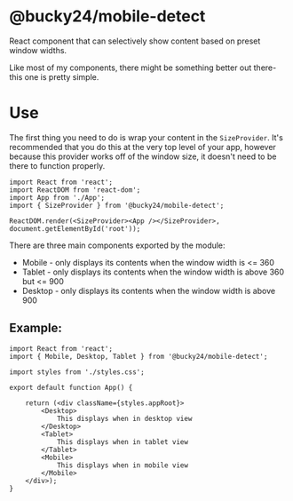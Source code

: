 # @bucky24/mobile-detect
React component that can selectively show content based on preset window widths.

Like most of my components, there might be something better out there-this one is pretty simple.

# Use

The first thing you need to do is wrap your content in the `SizeProvider`. It's recommended that you do this at the very top level of your app, however because this provider works off of the window size, it doesn't need to be there to function properly.

```
import React from 'react';
import ReactDOM from 'react-dom';
import App from './App';
import { SizeProvider } from '@bucky24/mobile-detect';

ReactDOM.render(<SizeProvider><App /></SizeProvider>, document.getElementById('root'));
```

There are three main components exported by the module:
* Mobile - only displays its contents when the window width is <= 360
* Tablet - only displays its contents when the window width is above 360 but <= 900
* Desktop - only displays its contents when the window width is above 900

## Example:

```
import React from 'react';
import { Mobile, Desktop, Tablet } from '@bucky24/mobile-detect';

import styles from './styles.css';

export default function App() {
    
	return (<div className={styles.appRoot}>
		<Desktop>
            This displays when in desktop view
        </Desktop>
        <Tablet>
            This displays when in tablet view
        </Tablet>
        <Mobile>
            This displays when in mobile view
        </Mobile>
	</div>);
}
```